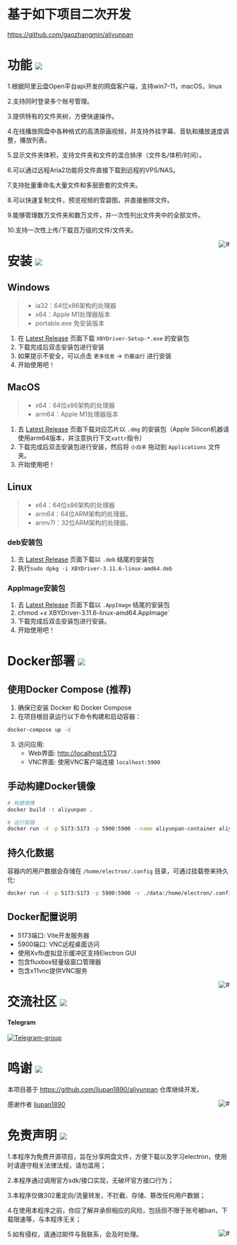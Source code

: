# 基于如下项目二次开发
https://github.com/gaozhangmin/aliyunpan

# 功能 [![](https://img.shields.io/badge/-%E5%8A%9F%E8%83%BD-blue)](#功能-)
1.根据阿里云盘Open平台api开发的网盘客户端，支持win7-11，macOS，linux <br>

2.支持同时登录多个账号管理。 <br>

3.提供特有的文件夹树，方便快速操作。 <br>

4.在线播放网盘中各种格式的高清原画视频，并支持外挂字幕、音轨和播放速度调整，播放列表。<br>

5.显示文件夹体积，支持文件夹和文件的混合排序（文件名/体积/时间）。<br>

6.可以通过远程Aria2功能将文件直接下载到远程的VPS/NAS。<br>

7.支持批量重命名大量文件和多层嵌套的文件夹。<br>

8.可以快速复制文件，预览视频的雪碧图，并直接删除文件。<br>

9.能够管理数万文件夹和数万文件，并一次性列出文件夹中的全部文件。<br>

10.支持一次性上传/下载百万级的文件/文件夹。<br>

<a href="#readme">
    <img src="https://img.shields.io/badge/-返回顶部-orange.svg" alt="#" align="right">
</a>


# 安装 [![](https://img.shields.io/badge/-%E5%AE%89%E8%A3%85-blue)](#安装-)

## Windows
> * ia32：64位x86架构的处理器
> * x64：Apple M1处理器版本
> * portable.exe 免安装版本

1. 在 [Latest Release](https://github.com/gaozhangmin/aliyunpan/releases/latest) 页面下载 `XBYDriver-Setup-*.exe` 的安装包
2. 下载完成后双击安装包进行安装
3. 如果提示不安全，可以点击 `更多信息` -> `仍要运行` 进行安装
4. 开始使用吧！


## MacOS
> * x64：64位x86架构的处理器
> * arm64：Apple M1处理器版本

1.  去 [Latest Release](https://github.com/gaozhangmin/aliyunpan/releases/latest) 页面下载对应芯片以 `.dmg` 的安装包（Apple Silicon机器请使用arm64版本，并注意执行下文`xattr`指令）
2.  下载完成后双击安装包进行安装，然后将 `小白羊` 拖动到 `Applications` 文件夹。
3.  开始使用吧！

## Linux
> * x64：64位x86架构的处理器
> * arm64：64位ARM架构的处理器。
> * armv7l：32位ARM架构的处理器。
### deb安装包
1.  去 [Latest Release](https://github.com/gaozhangmin/aliyunpan/releases/latest) 页面下载以 `.deb` 结尾的安装包
2.  执行`sudo dpkg -i XBYDriver-3.11.6-linux-amd64.deb`
### AppImage安装包
1.  去 [Latest Release](https://github.com/gaozhangmin/aliyunpan/releases/latest) 页面下载以 `.AppImage` 结尾的安装包
2.  chmod +x XBYDriver-3.11.6-linux-amd64.AppImage`
3.  下载完成后双击安装包进行安装。
4.  开始使用吧！

# Docker部署 [![](https://img.shields.io/badge/-%E5%AE%B9%E5%99%A8%E9%83%A8%E7%BD%B2-blue)](#docker部署-)

## 使用Docker Compose (推荐)

1. 确保已安装 Docker 和 Docker Compose
2. 在项目根目录运行以下命令构建和启动容器：

```bash
docker-compose up -d
```

3. 访问应用:
   - Web界面: [http://localhost:5173](http://localhost:5173)
   - VNC界面: 使用VNC客户端连接 `localhost:5900`

## 手动构建Docker镜像

```bash
# 构建镜像
docker build -t aliyunpan .

# 运行容器
docker run -d -p 5173:5173 -p 5900:5900 --name aliyunpan-container aliyunpan
```

## 持久化数据

容器内的用户数据会存储在 `/home/electron/.config` 目录，可通过挂载卷来持久化:

```bash
docker run -d -p 5173:5173 -p 5900:5900 -v ./data:/home/electron/.config --name aliyunpan-container aliyunpan
```

## Docker配置说明

- 5173端口: Vite开发服务器
- 5900端口: VNC远程桌面访问
- 使用Xvfb虚拟显示缓冲区支持Electron GUI
- 包含fluxbox轻量级窗口管理器
- 包含x11vnc提供VNC服务

<a href="#readme">
    <img src="https://img.shields.io/badge/-返回顶部-orange.svg" alt="#" align="right">
</a>

# 交流社区 [![](https://img.shields.io/badge/-%E4%BA%A4%E6%B5%81%E7%A4%BE%E5%8C%BA-blue)](#交流社区-)

#### Telegram
[![Telegram-group](https://img.shields.io/badge/Telegram-%E7%BE%A4%E7%BB%84-blue)](https://t.me/+wjdFeQ7ZNNE1NmM1)


# 鸣谢 [![](https://img.shields.io/badge/-%E9%B8%A3%E8%B0%A2-blue)](#鸣谢-)
本项目基于 https://github.com/liupan1890/aliyunpan 仓库继续开发。

感谢作者 [liupan1890](https://github.com/liupan1890)
<a href="#readme">
<img src="https://img.shields.io/badge/-返回顶部-orange.svg" alt="#" align="right">
</a>

# 免责声明 [![](https://img.shields.io/badge/-%E5%A3%B0%E6%98%8E-blue)](#免责声明-)
1.本程序为免费开源项目，旨在分享网盘文件，方便下载以及学习electron，使用时请遵守相关法律法规，请勿滥用；

2.本程序通过调用官方sdk/接口实现，无破坏官方接口行为；

3.本程序仅做302重定向/流量转发，不拦截、存储、篡改任何用户数据；

4.在使用本程序之前，你应了解并承担相应的风险，包括但不限于账号被ban，下载限速等，与本程序无关；

5.如有侵权，请通过邮件与我联系，会及时处理。
<a href="#readme">
<img src="https://img.shields.io/badge/-返回顶部-orange.svg" alt="#" align="right">
</a>
